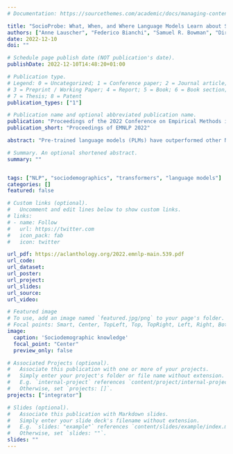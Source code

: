 ```yaml
---
# Documentation: https://sourcethemes.com/academic/docs/managing-content/

title: "SocioProbe: What, When, and Where Language Models Learn about Sociodemographics"
authors: ["Anne Lauscher", "Federico Bianchi", "Samuel R. Bowman", "Dirk Hovy"]
date: 2022-12-10
doi: ""

# Schedule page publish date (NOT publication's date).
publishDate: 2022-12-10T14:48:20+01:00

# Publication type.
# Legend: 0 = Uncategorized; 1 = Conference paper; 2 = Journal article;
# 3 = Preprint / Working Paper; 4 = Report; 5 = Book; 6 = Book section;
# 7 = Thesis; 8 = Patent
publication_types: ["1"]

# Publication name and optional abbreviated publication name.
publication: "Proceedings of the 2022 Conference on Empirical Methods in Natural Language Processing"
publication_short: "Proceedings of EMNLP 2022"

abstract: "Pre-trained language models (PLMs) have outperformed other NLP models on a wide range of tasks. Opting for a more thorough understanding of their capabilities and inner workings, researchers have established the extend to which they capture lower-level knowledge like grammaticality, and mid-level semantic knowledge like factual understanding. However, there is still little understanding of their knowledge of higher-level aspects of language. In particular, despite the importance of sociodemographic aspects in shaping our language, the questions of whether, where, and how PLMs encode these aspects, e.g., gender or age, is still unexplored. We address this research gap by probing the sociodemographic knowledge of different single-GPU PLMs on multiple English data sets via traditional classifier probing and information-theoretic minimum description length probing. Our results show that PLMs do encode these sociodemographics, and that this knowledge is sometimes spread across the layers of some of the tested PLMs. We further conduct a multilingual analysis and investigate the effect of supplementary training to further explore to what extent, where, and with what amount of pre-training data the knowledge is encoded. Our overall results indicate that sociodemographic knowledge is still a major challenge for NLP. PLMs require large amounts of pre-training data to acquire the knowledge and models that excel in general language understanding do not seem to own more knowledge about these aspects."

# Summary. An optional shortened abstract.
summary: ""


tags: ["NLP", "sociodemographics", "transformers", "language models"]
categories: []
featured: false

# Custom links (optional).
#   Uncomment and edit lines below to show custom links.
# links:
# - name: Follow
#   url: https://twitter.com
#   icon_pack: fab
#   icon: twitter

url_pdf: https://aclanthology.org/2022.emnlp-main.539.pdf
url_code: 
url_dataset:
url_poster:
url_project:
url_slides:
url_source:
url_video:

# Featured image
# To use, add an image named `featured.jpg/png` to your page's folder.
# Focal points: Smart, Center, TopLeft, Top, TopRight, Left, Right, BottomLeft, Bottom, BottomRight.
image:
  caption: 'Sociodemographic knowledge'
  focal_point: "Center"
  preview_only: false

# Associated Projects (optional).
#   Associate this publication with one or more of your projects.
#   Simply enter your project's folder or file name without extension.
#   E.g. `internal-project` references `content/project/internal-project/index.md`.
#   Otherwise, set `projects: []`.
projects: ["integrator"]

# Slides (optional).
#   Associate this publication with Markdown slides.
#   Simply enter your slide deck's filename without extension.
#   E.g. `slides: "example"` references `content/slides/example/index.md`.
#   Otherwise, set `slides: ""`.
slides: ""
---
```

